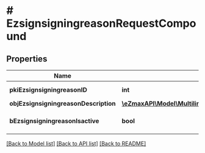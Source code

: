 # # EzsignsigningreasonRequestCompound

## Properties

Name | Type | Description | Notes
------------ | ------------- | ------------- | -------------
**pkiEzsignsigningreasonID** | **int** | The unique ID of the Ezsignsigningreason | [optional]
**objEzsignsigningreasonDescription** | [**\eZmaxAPI\Model\MultilingualEzsignsigningreasonDescription**](MultilingualEzsignsigningreasonDescription.md) |  |
**bEzsignsigningreasonIsactive** | **bool** | Whether the ezsignsigningreason is active or not |

[[Back to Model list]](../../README.md#models) [[Back to API list]](../../README.md#endpoints) [[Back to README]](../../README.md)

